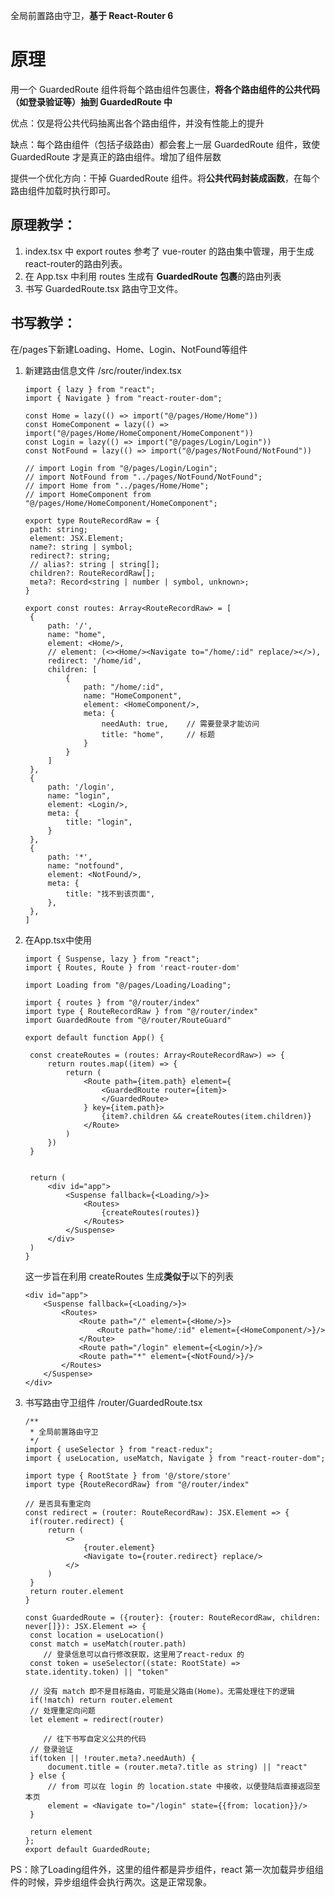 全局前置路由守卫，**基于 React-Router 6**

# 原理

用一个 GuardedRoute 组件将每个路由组件包裹住，**将各个路由组件的公共代码（如登录验证等）抽到 GuardedRoute 中**

优点：仅是将公共代码抽离出各个路由组件，并没有性能上的提升

缺点：每个路由组件（包括子级路由）都会套上一层 GuardedRoute 组件，致使 GuardedRoute 才是真正的路由组件。增加了组件层数

提供一个优化方向：干掉 GuardedRoute 组件。将**公共代码封装成函数**，在每个路由组件加载时执行即可。



## 原理教学：

1. index.tsx 中 export routes 参考了 vue-router 的路由集中管理，用于生成react-router的路由列表。
2. 在 App.tsx 中利用 routes 生成有 **GuardedRoute 包裹**的路由列表
3. 书写 GuardedRoute.tsx 路由守卫文件。



## 书写教学：

在/pages下新建Loading、Home、Login、NotFound等组件

1. 新建路由信息文件 /src/router/index.tsx

   ```tsx
   import { lazy } from "react";
   import { Navigate } from "react-router-dom";
   
   const Home = lazy(() => import("@/pages/Home/Home"))
   const HomeComponent = lazy(() => import("@/pages/Home/HomeComponent/HomeComponent"))
   const Login = lazy(() => import("@/pages/Login/Login"))
   const NotFound = lazy(() => import("@/pages/NotFound/NotFound"))
   
   // import Login from "@/pages/Login/Login";
   // import NotFound from "../pages/NotFound/NotFound";
   // import Home from "../pages/Home/Home";
   // import HomeComponent from "@/pages/Home/HomeComponent/HomeComponent";
   
   export type RouteRecordRaw = {
   	path: string;
   	element: JSX.Element;
   	name?: string | symbol;
   	redirect?: string;
   	// alias?: string | string[];
   	children?: RouteRecordRaw[];
   	meta?: Record<string | number | symbol, unknown>;
   }
   
   export const routes: Array<RouteRecordRaw> = [
   	{
   		path: '/',
   		name: "home",
   		element: <Home/>,
   		// element: (<><Home/><Navigate to="/home/:id" replace/></>),
   		redirect: '/home/id',
   		children: [
   			{
   				path: "/home/:id",
   				name: "HomeComponent",
   				element: <HomeComponent/>,
   				meta: {
   					needAuth: true,    // 需要登录才能访问
   					title: "home",     // 标题
   				}
   			}
   		]
   	},
   	{
   		path: '/login',
   		name: "login",
   		element: <Login/>,
   		meta: {
   			title: "login",
   		}
   	},
   	{
   		path: '*',
   		name: "notfound",
   		element: <NotFound/>,
   		meta: {
   			title: "找不到该页面",
   		},
   	},
   ]
   
   ```

2. 在App.tsx中使用

   ```tsx
   import { Suspense, lazy } from "react";
   import { Routes, Route } from 'react-router-dom'
   
   import Loading from "@/pages/Loading/Loading";
   
   import { routes } from "@/router/index"
   import type { RouteRecordRaw } from "@/router/index"
   import GuardedRoute from "@/router/RouteGuard"
   
   export default function App() {
   
   	const createRoutes = (routes: Array<RouteRecordRaw>) => {
   		return routes.map((item) => {
   			return (
   				<Route path={item.path} element={
   					<GuardedRoute router={item}>
   					</GuardedRoute>
   				} key={item.path}>
   					{item?.children && createRoutes(item.children)}
   				</Route>
   			)
   		})
   	}
   
   
   	return (
   		<div id="app">
   			<Suspense fallback={<Loading/>}>
   				<Routes>
   					{createRoutes(routes)}
   				</Routes>
   			</Suspense>
   		</div>
   	)
   }
   ```

   这一步旨在利用 createRoutes 生成**类似于**以下的列表

   ```tsx
   <div id="app">
       <Suspense fallback={<Loading/>}>
           <Routes>
               <Route path="/" element={<Home/>}>
                   <Route path="home/:id" element={<HomeComponent/>}/>
               </Route>
               <Route path="/login" element={<Login/>}/>
               <Route path="*" element={<NotFound/>}/>
           </Routes>
       </Suspense>
   </div>
   ```

   

3. 书写路由守卫组件 /router/GuardedRoute.tsx

   ```tsx
   /**
    * 全局前置路由守卫
    */
   import { useSelector } from "react-redux";
   import { useLocation, useMatch, Navigate } from "react-router-dom";
   
   import type { RootState } from '@/store/store'
   import type {RouteRecordRaw} from "@/router/index"
   
   // 是否具有重定向
   const redirect = (router: RouteRecordRaw): JSX.Element => {
   	if(router.redirect) {
   		return (
   			<>
   				{router.element}
   				<Navigate to={router.redirect} replace/>
   			</>
   		)
   	}
   	return router.element
   }
   
   const GuardedRoute = ({router}: {router: RouteRecordRaw, children: never[]}): JSX.Element => {
   	const location = useLocation()
   	const match = useMatch(router.path)
       // 登录信息可以自行修改获取，这里用了react-redux 的
   	const token = useSelector((state: RootState) => state.identity.token) || "token"
   	
   	// 没有 match 即不是目标路由，可能是父路由(Home)。无需处理往下的逻辑
   	if(!match) return router.element
   	// 处理重定向问题
   	let element = redirect(router)
   	
       // 往下书写自定义公共的代码
   	// 登录验证
   	if(token || !router.meta?.needAuth) {
   		document.title = (router.meta?.title as string) || "react"
   	} else {
   		// from 可以在 login 的 location.state 中接收，以便登陆后直接返回至本页
   		element = <Navigate to="/login" state={{from: location}}/>
   	}
   
   	return element
   };
   export default GuardedRoute;
   
   ```



PS：除了Loading组件外，这里的组件都是异步组件，react 第一次加载异步组组件的时候，异步组组件会执行两次。这是正常现象。

